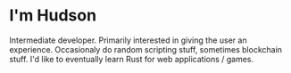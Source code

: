 # I'm Hudson

Intermediate developer. Primarily interested in giving the user an experience. Occasionaly do random scripting stuff, sometimes blockchain stuff. I'd like to eventually learn Rust for web applications / games. 
